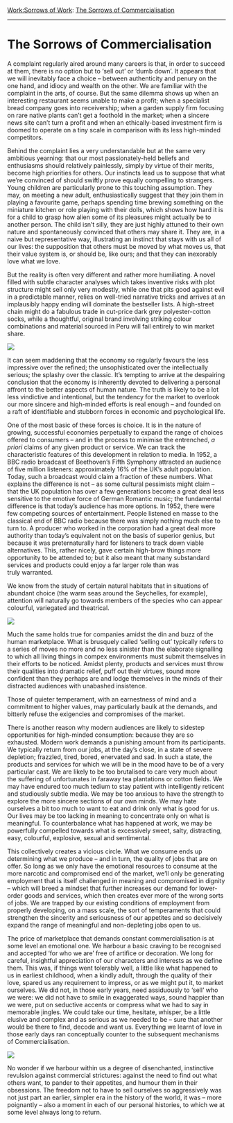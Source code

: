 [Work:](https://www.theschooloflife.com/thebookoflife/category/work/)[Sorrows of Work](https://www.theschooloflife.com/thebookoflife/category/work/sorrows-of-work/): [The Sorrows of Commercialisation](https://www.theschooloflife.com/thebookoflife/the-sorrows-of-commercialisation/)

* * *

# The Sorrows of Commercialisation

A complaint regularly aired around many careers is that, in order to succeed at them, there is no option but to ‘sell out’ or ‘dumb down’. It appears that we will inevitably face a choice – between authenticity and penury on the one hand, and idiocy and wealth on the other. We are familiar with the complaint in the arts, of course. But the same dilemma shows up when an interesting restaurant seems unable to make a profit; when a specialist bread company goes into receivership; when a garden supply firm focusing on rare native plants can’t get a foothold in the market; when a sincere news site can’t turn a profit and when an ethically-based investment firm is doomed to operate on a tiny scale in comparison with its less high-minded competitors.

Behind the complaint lies a very understandable but at the same very ambitious yearning: that our most passionately-held beliefs and enthusiasms should relatively painlessly, simply by virtue of their merits, become high priorities for others. Our instincts lead us to suppose that what we’re convinced of should swiftly prove equally compelling to strangers. Young children are particularly prone to this touching assumption. They may, on meeting a new adult, enthusiastically suggest that they join them in playing a favourite game, perhaps spending time brewing something on the miniature kitchen or role playing with their dolls, which shows how hard it is for a child to grasp how alien some of its pleasures might actually be to another person. The child isn’t silly, they are just highly attuned to their own nature and spontaneously convinced that others may share it. They are, in a naive but representative way, illustrating an instinct that stays with us all of our lives: the supposition that others must be moved by what moves us, that their value system is, or should be, like ours; and that they can inexorably love what we love.

But the reality is often very different and rather more humiliating. A novel filled with subtle character analyses which takes inventive risks with plot structure might sell only very modestly, while one that pits good against evil in a predictable manner, relies on well-tried narrative tricks and arrives at an implausibly happy ending will dominate the bestseller lists. A high-street chain might do a fabulous trade in cut-price dark grey polyester-cotton socks, while a thoughtful, original brand involving striking colour combinations and material sourced in Peru will fail entirely to win market share.

![](https://www.theschooloflife.com/thebookoflife/wp-content/uploads/2016/11/article-0-03C8A1BD00000514-456_634x435.jpg)

It can seem maddening that the economy so regularly favours the less impressive over the refined; the unsophisticated over the intellectually serious; the splashy over the classic. It’s tempting to arrive at the despairing conclusion that the economy is inherently devoted to delivering a personal affront to the better aspects of human nature. The truth is likely to be a lot less vindictive and intentional, but the tendency for the market to overlook our more sincere and high-minded efforts is real enough – and founded on a raft of identifiable and stubborn forces in economic and psychological life.

One of the most basic of these forces is choice. It is in the nature of growing, successful economies perpetually to expand the range of choices offered to consumers – and in the process to minimise the entrenched, _a priori_ claims of any given product or service. We can track the characteristic features of this development in relation to media. In 1952, a BBC radio broadcast of Beethoven’s Fifth Symphony attracted an audience of five million listeners: approximately 16% of the UK’s adult population. Today, such a broadcast would claim a fraction of these numbers. What explains the difference is not – as some cultural pessimists might claim – that the UK population has over a few generations become a great deal less sensitive to the emotive force of German Romantic music; the fundamental difference is that today’s audience has more options. In 1952, there were few competing sources of entertainment. People listened en masse to the classical end of BBC radio because there was simply nothing much else to turn to. A producer who worked in the corporation had a great deal more authority than today’s equivalent not on the basis of superior genius, but because it was preternaturally hard for listeners to track down viable alternatives. This, rather nicely, gave certain high-brow things more opportunity to be attended to; but it also meant that many substandard services and products could enjoy a far larger role than was truly&nbsp;warranted.

We know from the study of certain natural habitats that in situations of abundant choice (the warm seas around the Seychelles, for example), attention will naturally go towards members of the species who can appear colourful, variegated and theatrical.

![](http://www.theaquariumguide.com/wp-content/uploads/2015/11/Colourful-Freshwater-Fish-Betta-Fish-600x300.jpg)

Much the same holds true for companies amidst the din and buzz of the human marketplace. What is brusquely called ‘selling out’ typically refers to a series of moves no more and no less sinister than the elaborate signalling to which all living things in compex environments must submit themselves in their efforts to be noticed. Amidst plenty, products and services must throw their qualities into dramatic relief, puff out their virtues, sound more confident than they perhaps are and lodge themselves in the minds of their distracted audiences with unabashed insistence.

Those of quieter temperament,&nbsp;with an earnestness of mind and a commitment to higher values, may particularly baulk at the demands, and bitterly refuse the exigencies and compromises of the market.

There is another reason why modern audiences are likely to sidestep opportunities for high-minded consumption: because they are so exhausted. Modern work demands a punishing amount from its participants. We typically return from our jobs, at the day’s close, in a state of severe depletion; frazzled, tired, bored, enervated and sad. In such a state, the products and services for which we will be in the mood have to be of a very particular cast. We are likely to be too brutalised to care very much about the suffering of unfortunates in faraway tea plantations or cotton fields. We may have endured too much tedium to stay patient with intelligently reticent and studiously subtle media. We may be too anxious to have the strength to explore the more sincere sections of our own minds. We may hate ourselves a bit too much to want to eat and drink only what is good for us. Our lives may be too lacking in meaning to concentrate only on what is meaningful. To counterbalance what has happened at work, we may be powerfully compelled towards what is excessively sweet, salty, distracting, easy, colourful, explosive, sexual and sentimental.

This collectively creates a vicious circle. What we consume ends up determining what we produce – and in turn, the quality of jobs that are on offer. So long as we only have the emotional resources to consume at the more narcotic and compromised end of the market, we’ll only be generating employment that is itself challenged in meaning and compromised in dignity – which will breed a mindset that further increases our demand for lower-order goods and services, which then creates ever more of the wrong sorts of jobs. We are trapped by our existing conditions of employment from properly developing, on a mass scale, the sort of temperaments that could strengthen the sincerity and seriousness of our appetites and so decisively expand the range of meaningful and non-depleting jobs open to us.

The price of marketplace that demands constant commercialisation is at some level an emotional one. We harbour a basic craving to be recognised and accepted ‘for who we are’ free of artifice or decoration. We long for careful, insightful appreciation of our characters and interests as we define them. This was, if things went tolerably well, a little like what happened to us in earliest childhood, when a kindly adult, through the quality of their love, spared us any requirement to impress, or as we might put it, to market ourselves. We did not, in those early years, need assiduously to ‘sell’ who we were: we did not have to smile in exaggerated ways, sound happier than we were, put on seductive accents or compress what we had to say in memorable jingles. We could take our time, hesitate, whisper, be a little elusive and complex and as serious as we needed to be – sure that another would be there to find, decode and want us. Everything we learnt of love in those early days ran conceptually counter to the subsequent mechanisms of Commercialisation.

![](https://mariandevotions.files.wordpress.com/2012/11/madonna-child.jpg)

No wonder if we harbour within us a degree of disenchanted, instinctive revulsion against commercial strictures: against the need to find out what others want, to pander to their appetites, and humour them in their obsessions. The freedom not to have to sell ourselves so aggressively was not just part an earlier, simpler era in the history of the world, it was – more poignantly – also a moment in each of our personal histories, to which we at some level always long to return.
